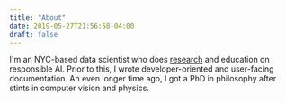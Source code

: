 ```yaml
---
title: "About"
date: 2019-05-27T21:56:58-04:00
draft: false
---
```


I'm an NYC-based data scientist who does [research](/papers) and education on responsible AI. Prior to this, I wrote developer-oriented and user-facing documentation. An even longer time ago, I got a PhD in philosophy after stints in computer vision and physics.